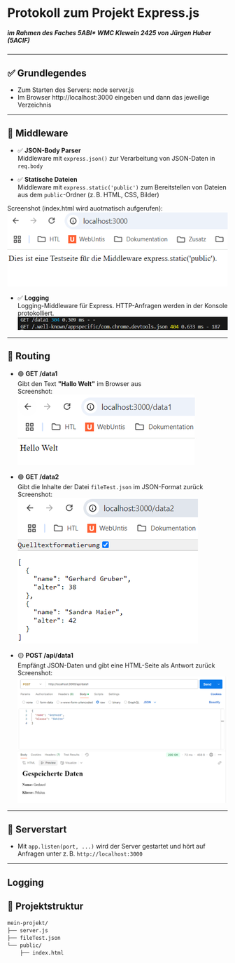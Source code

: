 # Protokoll zum Projekt **Express.js**
##### im Rahmen des Faches 5ABI* WMC Klewein 2425 von Jürgen Huber (5ACIF) 
---

## ✅ Grundlegendes  

- Zum Starten des Servers: node server.js  
- Im Browser http://localhost:3000 eingeben und dann das jeweilige Verzeichnis

---

## 🧩 Middleware

- ✅ **JSON-Body Parser**  
Middleware mit `express.json()` zur Verarbeitung von JSON-Daten in `req.body`

- ✅ **Statische Dateien**  
Middleware mit `express.static('public')` zum Bereitstellen von Dateien aus dem `public`-Ordner (z. B. HTML, CSS, Bilder)  
  
Screenshot (index.html wird auotmatisch aufgerufen):  
![static --> index](images/img_12.png)

- ✅ **Logging**  
Logging-Middleware für Express. HTTP-Anfragen werden in der Konsole protokolliert.
![Morgan - Logger](images/img_4.png)


---

## 🚦 Routing

- 🟢 **GET /data1**  
Gibt den Text **"Hallo Welt"** im Browser aus  
Screenshot:  
![get1](images/img_1.png)


- 🟢 **GET /data2**  
Gibt die Inhalte der Datei `fileTest.json` im JSON-Format zurück  
Screenshot:  
![get2](images/img_2.png)

- 🟡 **POST /api/data1**  
Empfängt JSON-Daten und gibt eine HTML-Seite als Antwort zurück  
Screenshot:  
![post](images/img_3.png)

---

## 🚀 Serverstart

- Mit `app.listen(port, ...)` wird der Server gestartet und hört auf Anfragen unter z. B. `http://localhost:3000`

---

## Logging



## 📁 Projektstruktur

```bash
mein-projekt/
├── server.js
├── fileTest.json
└── public/
    ├── index.html
